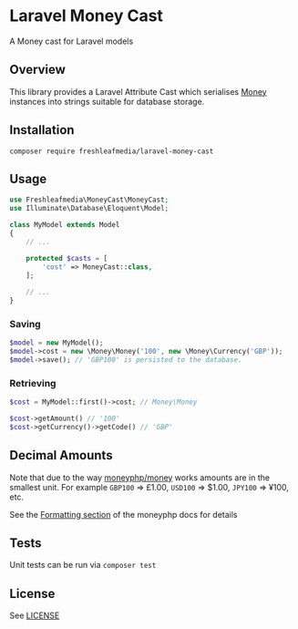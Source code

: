 # Laravel Money Cast

A Money cast for Laravel models


## Overview

This library provides a Laravel Attribute Cast which serialises [Money](https://github.com/moneyphp/money) instances into strings suitable for database storage.


## Installation

```
composer require freshleafmedia/laravel-money-cast
```

## Usage

```php
use Freshleafmedia\MoneyCast\MoneyCast;
use Illuminate\Database\Eloquent\Model;

class MyModel extends Model
{
    // ...

    protected $casts = [
        'cost' => MoneyCast::class,
    ];
    
    // ...
}
```

### Saving

```php
$model = new MyModel();
$model->cost = new \Money\Money('100', new \Money\Currency('GBP'));
$model->save(); // 'GBP100' is persisted to the database.
```

### Retrieving

```php
$cost = MyModel::first()->cost; // Money\Money

$cost->getAmount() // '100'
$cost->getCurrency()->getCode() // 'GBP'
```

## Decimal Amounts

Note that due to the way [moneyphp/money](https://github.com/moneyphp/money) works amounts are in the smallest unit.
For example `GBP100` => £1.00, `USD100` => $1.00, `JPY100` => ¥100, etc.

See the [Formatting section](https://www.moneyphp.org/en/stable/features/formatting.html) of the moneyphp docs for details

## Tests

Unit tests can be run via `composer test`


## License

See [LICENSE](LICENSE)
